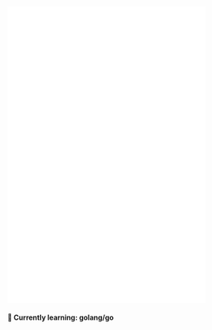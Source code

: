 <img align="center" src="/github-metrics.svg" alt="Metrics" width="400" height="600">

<h4>🚧 Currently learning: golang/go</h4>
